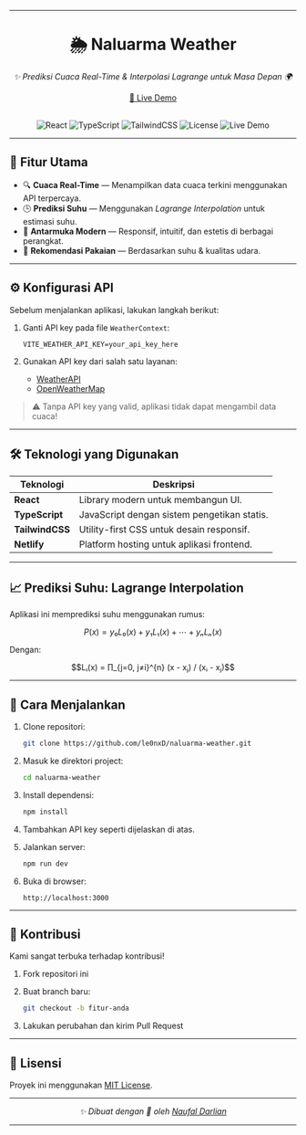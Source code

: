 
---

<div align="center">

# 🌦️ **Naluarma Weather**

<em>✨ Prediksi Cuaca Real-Time & Interpolasi Lagrange untuk Masa Depan 🌍</em>

[🔗 Live Demo](https://naluarma-weather.netlify.app/)

<br/>

<img src="https://img.shields.io/badge/React-%5E18.2.0-61DAFB?style=for-the-badge&logo=react" alt="React" />
<img src="https://img.shields.io/badge/TypeScript-%5E4.9.5-007ACC?style=for-the-badge&logo=typescript" alt="TypeScript" />
<img src="https://img.shields.io/badge/TailwindCSS-%5E3.3.2-38BDF8?style=for-the-badge&logo=tailwindcss" alt="TailwindCSS" />
<img src="https://img.shields.io/badge/License-MIT-green?style=for-the-badge" alt="License" />
<img src="https://img.shields.io/badge/Live-Demo-important?style=for-the-badge&logo=netlify" alt="Live Demo" />

</div>

---

## 🌟 Fitur Utama

* 🔍 **Cuaca Real-Time** — Menampilkan data cuaca terkini menggunakan API terpercaya.
* 🕒 **Prediksi Suhu** — Menggunakan *Lagrange Interpolation* untuk estimasi suhu.
* 🎨 **Antarmuka Modern** — Responsif, intuitif, dan estetis di berbagai perangkat.
* 👗 **Rekomendasi Pakaian** — Berdasarkan suhu & kualitas udara.

---

## ⚙️ Konfigurasi API

Sebelum menjalankan aplikasi, lakukan langkah berikut:

1. Ganti API key pada file `WeatherContext`:

   ```env
   VITE_WEATHER_API_KEY=your_api_key_here
   ```
2. Gunakan API key dari salah satu layanan:

   * [WeatherAPI](https://www.weatherapi.com/)
   * [OpenWeatherMap](https://openweathermap.org/)

> ⚠️ Tanpa API key yang valid, aplikasi tidak dapat mengambil data cuaca!

---

## 🛠️ Teknologi yang Digunakan

| Teknologi       | Deskripsi                                   |
| --------------- | ------------------------------------------- |
| **React**       | Library modern untuk membangun UI.          |
| **TypeScript**  | JavaScript dengan sistem pengetikan statis. |
| **TailwindCSS** | Utility-first CSS untuk desain responsif.   |
| **Netlify**     | Platform hosting untuk aplikasi frontend.   |

---

## 📈 Prediksi Suhu: Lagrange Interpolation

Aplikasi ini memprediksi suhu menggunakan rumus:

```math
P(x) = y₀L₀(x) + y₁L₁(x) + ⋯ + yₙLₙ(x)
```

Dengan:

```math
Lᵢ(x) = ∏_{j=0, j≠i}^{n} (x - xⱼ) / (xᵢ - xⱼ)
```

---

## 🚀 Cara Menjalankan

1. Clone repositori:

   ```bash
   git clone https://github.com/le0nxD/naluarma-weather.git
   ```
2. Masuk ke direktori project:

   ```bash
   cd naluarma-weather
   ```
3. Install dependensi:

   ```bash
   npm install
   ```
4. Tambahkan API key seperti dijelaskan di atas.
5. Jalankan server:

   ```bash
   npm run dev
   ```
6. Buka di browser:

   ```
   http://localhost:3000
   ```

---

## 🤝 Kontribusi

Kami sangat terbuka terhadap kontribusi!

1. Fork repositori ini
2. Buat branch baru:

   ```bash
   git checkout -b fitur-anda
   ```
3. Lakukan perubahan dan kirim Pull Request

---

## 📜 Lisensi

Proyek ini menggunakan [MIT License](LICENSE).

---

<div align="center">
  <em>✨ Dibuat dengan 💖 oleh <a href="https://github.com/le0nxD">Naufal Darlian</a></em>
</div>

---

